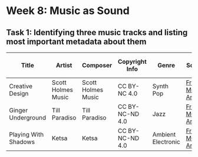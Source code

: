 # Week 8: Music as Sound

## Task 1: Identifying three music tracks and listing most important metadata about them

| Title | Artist | Composer | Copyright Info | Genre | Source | File/Audio Format | Number of Channels | Sample Rate | Bit per second | Duration | File Size |
| --- | --- | --- | --- | --- | --- | --- | --- | --- | --- | --- | --- |
| Creative Design | Scott Holmes Music | Scott Holmes Music | CC BY-NC 4.0 | Synth Pop | [Free Music Archive](https://freemusicarchive.org/music/Scott_Holmes/media-music-mix/creative-design) | .mp3 | 2 | SAMPLE RATE | 320000 | 00:01:52 | 4.27 MB |
| Ginger Underground | Till Paradiso | Till Paradiso | CC BY-NC-ND 4.0 | Jazz | [Free Music Archive](https://freemusicarchive.org/music/till-paradiso/stay-tonight/ginger-underground-tp-023mp3) | .mp3 | 2 | SAMPLE RATE | 320000 | 00:06:51 | 15.7 MB |
| Playing With Shadows | Ketsa | Ketsa | CC BY-NC-ND 4.0 | Ambient Electronic | [Free Music Archive](https://freemusicarchive.org/music/Ketsa/5d/playing-with-shadows) | .mp3 | 2 | SAMPLE RATE | 128018 | 00:03:04 | 2.84 MB |


